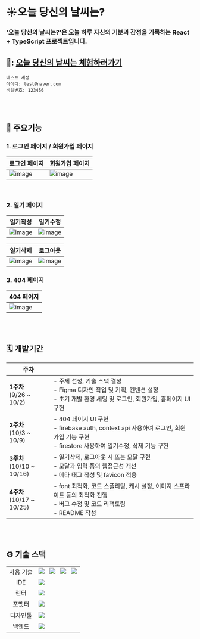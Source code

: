 # ☀️오늘 당신의 날씨는?

### '오늘 당신의 날씨는?'은 오늘 하루 자신의 기분과 감정을 기록하는 React + TypeScript 프로젝트입니다.

## 🔗: [오늘 당신의 날씨는 체험하러가기](https://mydiary-29173.web.app/)

```
테스트 계정
아이디: test@naver.com
비밀번호: 123456
```

</br>
</br>

## 📌 주요기능

### 1. 로그인 페이지 / 회원가입 페이지

| 로그인 페이지                                                             | 회원가입 페이지                                                          |
| ------------------------------------------------------------------------- | ------------------------------------------------------------------------ |
| <img  alt="image" src="https://im4.ezgif.com/tmp/ezgif-4-04fd0c5eb3.gif"> | <img alt="image" src="https://im4.ezgif.com/tmp/ezgif-4-d12187d544.gif"> |

<br>

### 2. 일기 페이지

| 일기작성                                                                 | 일기수정                                                                 |
| ------------------------------------------------------------------------ | ------------------------------------------------------------------------ |
| <img alt="image" src="https://im5.ezgif.com/tmp/ezgif-5-0f7e019c9d.gif"> | <img alt="image" src="https://im5.ezgif.com/tmp/ezgif-5-3268f5f074.gif"> |

| 일기삭제                                                                 | 로그아웃                                                                 |
| ------------------------------------------------------------------------ | ------------------------------------------------------------------------ |
| <img alt="image" src="https://im5.ezgif.com/tmp/ezgif-5-80dd3150d6.gif"> | <img alt="image" src="https://im5.ezgif.com/tmp/ezgif-5-9aa44fb587.gif"> |

### 3. 404 페이지

| 404 페이지                                                               |
| ------------------------------------------------------------------------ |
| <img alt="image" src="https://im5.ezgif.com/tmp/ezgif-5-78a64eb4c2.gif"> |

<br/>
<br/>

## 🗓️ 개발기간

| 주차                         |                                                                                                                                             |
| ---------------------------- | ------------------------------------------------------------------------------------------------------------------------------------------- |
| **1주차**<br>(9/26 ~ 10/2)   | - 주제 선정, 기술 스택 결정 <br>- Figma 디자인 작업 및 기획, 컨벤션 설정 <br> - 초기 개발 환경 세팅 및 로그인, 회원가입, 홈페이지 UI 구현   |
| **2주차**<br>(10/3 ~ 10/9)   | - 404 페이지 UI 구현 <br> - firebase auth, context api 사용하여 로그인, 회원가입 기능 구현<br>- firestore 사용하여 일기수정, 삭제 기능 구현 |
| **3주차**<br>(10/10 ~ 10/16) | - 일기삭제, 로그아웃 시 뜨는 모달 구현 <br> - 모달과 입력 폼의 웹접근성 개선 <br>- 메타 태그 작성 및 favicon 적용                           |
| **4주차**<br>(10/17 ~ 10/25) | - font 최적화, 코드 스플리팅, 캐시 설정, 이미지 스프라이트 등의 최적화 진행 <br>- 버그 수정 및 코드 리팩토링<br>- README 작성               |

<br/>
<br/>

## ⚙️ 기술 스택

<div align="center">
   <table>
        <tr>
          <td align="center">사용 기술</td>
          <td>
            <img src="https://img.shields.io/badge/html5-E34F26?style=for-the-badge&logo=html5&logoColor=white" />
            &nbsp;
            <img src="https://img.shields.io/badge/css-1572B6?style=for-the-badge&logo=css3&logoColor=white" />
            &nbsp;
            <img src="https://img.shields.io/badge/typescript-3178c6?style=for-the-badge&logo=typescript&logoColor=white" />
            &nbsp;
             <img src="https://img.shields.io/badge/react-61DAFB?style=for-the-badge&logo=react&logoColor=black" />
          </td>
        </tr>
        <tr>
          <td align="center">IDE</td>
          <td>
            <img src="https://img.shields.io/badge/Visual%20Studio%20Code-007ACC?style=for-the-badge&logo=Visual%20Studio%20Code&logoColor=white" />
          </td>
        </tr>
        <tr>
          <td align="center">린터</td>
          <td>
            <img src="https://img.shields.io/badge/ESLint-4B3263?style=for-the-badge&logo=eslint&logoColor=white" />
          </td>
        </tr>
        <tr>
          <td align="center">포맷터</td>
          <td>
            <img src="https://img.shields.io/badge/Prettier-373338?style=for-the-badge&logo=Prettier&logoColor=ffffff" />
          </td>
        </tr>
        <tr>
          <td align="center">디자인툴</td>
          <td>
            <img src="https://img.shields.io/badge/figma-%23F24E1E.svg?style=for-the-badge&logo=figma&logoColor=white" />
          </td>
        </tr>
      <tr>
          <td align="center">백엔드</td>
          <td>
            <img src="https://img.shields.io/badge/firebase-ffca28?style=for-the-badge&logo=firebase&logoColor=black" />
          </td>
        </tr>
      </table>
</div>

<br />
<br />
